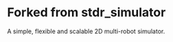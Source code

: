 Forked from stdr_simulator 
==============

A simple, flexible and scalable 2D multi-robot simulator.

